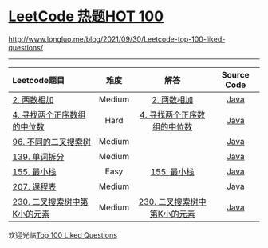 # [LeetCode 热题HOT 100](https://leetcode-cn.com/problem-list/2cktkvj/)

http://www.longluo.me/blog/2021/09/30/Leetcode-top-100-liked-questions/


-------------------

|   Leetcode题目   |     难度     |          解答          |   Source Code   |
|    :-----        |    :----:    |         :----:         |      :----:     |
| [2. 两数相加](https://leetcode-cn.com/problems/add-two-numbers/) | Medium | [2. 两数相加](http://www.longluo.me/blog/2019/03/25/Leetcode-add-two-numbers/)  | [Java](./Problem2_addTwoNumbers.java) |
| [4. 寻找两个正序数组的中位数](https://leetcode-cn.com/problems/median-of-two-sorted-arrays/) | Hard | [4. 寻找两个正序数组的中位数](http://www.longluo.me/blog/2021/02/17/Leetcode-median-of-two-sorted-arrays/)  | [Java](./Problem4_findMedianSortedArrays.java) |
| [96. 不同的二叉搜索树](https://leetcode-cn.com/problems/unique-binary-search-trees/) | Medium | []()  | [Java](./Problem96_uniqueBinarySearchTrees.java) |
| [139. 单词拆分](https://leetcode-cn.com/problems/word-break/) | Medium | []()  | [Java](./Problem139_wordBreak.java) |
| [155. 最小栈](https://leetcode-cn.com/problems/min-stack/) | Easy | [155. 最小栈](http://www.longluo.me/blog/2021/02/23/Leetcode-min-stack/)  | [Java](./Problem155_minStack.java) |
| [207. 课程表](https://leetcode-cn.com/problems/course-schedule/) | Medium | []()  | [Java](./Problem207_courseSchedule.java) |
| [230. 二叉搜索树中第K小的元素](https://leetcode-cn.com/problems/kth-smallest-element-in-a-bst/) | Medium | [230. 二叉搜索树中第K小的元素]()  | [Java](./Problem230_kthSmallestElementInABst.java) |


欢迎光临[Top 100 Liked Questions](https://leetcode.com/problem-list/top-100-liked-questions)

